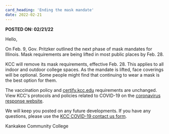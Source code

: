```yaml
---
card_heading: 'Ending the mask mandate'
date: 2022-02-21
---
```


**POSTED ON: 02/21/22**

Hello,

On Feb. 9, Gov. Pritzker outlined the next phase of mask mandates for Illinois. Mask requirements are being lifted in most public places by Feb.&nbsp;28.

KCC will remove its mask requirements, effective Feb. 28. This applies to all indoor and outdoor college spaces. As the mandate is lifted, face coverings will be optional. Some people might find that continuing to wear a mask is the best option for them.

The vaccination policy and [certify.kcc.edu](https://certify.kcc.edu) requirements are unchanged. View KCC's protocols and policies related to COVID-19 on the [coronavirus response website](https://coronavirus.kcc.edu/).

We will keep you posted on any future developments. If you have any questions, please use the [KCC COVID-19 contact us form](https://coronavirus.kcc.edu/contact-us/).

Kankakee Community College